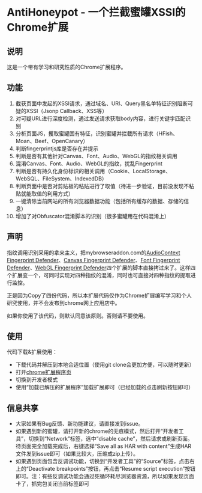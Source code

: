 # AntiHoneypot - 一个拦截蜜罐XSSI的Chrome扩展
## 说明
这是一个带有学习和研究性质的Chrome扩展程序。

## 功能
1. 截获页面中发起的XSSI请求，通过域名、URI、Query黑名单特征识别阻断可疑的XSSI（Jsonp Callback、XSS等）
2. 对可疑URL进行深度检测，通过发送请求获取body内容，进行关键字匹配识别
3. 分析页面JS，攫取蜜罐固有特征，识别蜜罐并拦截所有请求（HFish、Moan、Beef、OpenCanary）
4. 判断fingerprintjs库是否存在并提示
5. 判断是否有其他针对Canvas、Font、Audio、WebGL的指纹相关调用
6. 混淆Canvas、Font、Audio、WebGL的指纹，扰乱Fingerprint
7. 判断是否有持久化身份标识的相关调用（Cookie、LocalStorage、WebSQL、FileSystem、IndexedDB）
8. 判断页面中是否对剪贴板的粘贴进行了取值（待进一步验证，目前没发现不粘贴就能取值的利用方式）
9. 一键清除当前网站的所有浏览器数据功能（包括所有缓存的数据、存储的信息）
10. 增加了对Obfuscator混淆脚本的识别（很多蜜罐用在代码混淆上）

## 声明

指纹调用识别采用的拿来主义，把mybrowseraddon.com的[AudioContext Fingerprint Defender](https://mybrowseraddon.com/audiocontext-defender.html)、[Canvas Fingerprint Defender](https://mybrowseraddon.com/canvas-defender.html)、[Font Fingerprint Defender](https://mybrowseraddon.com/font-defender.html)、[WebGL Fingerprint Defender](https://mybrowseraddon.com/webgl-defender.html)四个扩展的脚本直接拷过来了。这样四个扩展变一个，可同时实现对四种指纹的混淆，同时也可直接对四种指纹的提取进行监控。

正是因为Copy了四份代码，所以本扩展代码仅作为Chrome扩展编写学习和个人研究使用，并不会发布到chrome网上应用店中。

如果你使用了该代码，则默认同意该原则。否则请不要使用。

## 使用
代码下载&扩展使用：
* 下载代码并解压到本地合适位置（使用git clone会更加方便，可以随时更新）
* 打开[chrome扩展程序页](chrome://extensions/)
* 切换到开发者模式
* 使用“加载已解压的扩展程序”加载扩展即可（已经加载的点击刷新按钮即可）

## 信息共享
* 大家如果有Bug反馈、新功能建议，请直接发到issue。
* 如果遇到新的蜜罐，请打开新的chrome的无痕模式，然后打开“开发者工具”，切换到“Network”标签，选中“disable cache”，然后请求或刷新页面。待页面完全加载完成后，右键选择“Save all as HAR with content”生成HAR文件发到issue即可（如果比较大，压缩成zip上传）。
* 如果遇到页面包含反调试功能，切换到“开发者工具”的“Source”标签，点击右上的“Deactivate breakpoints”按钮，再点击“Resume script execution”按钮即可。注：有些反调试功能会通过死循环耗尽浏览器资源，所以如果发现页面卡了，抓完包关闭当前标签即可